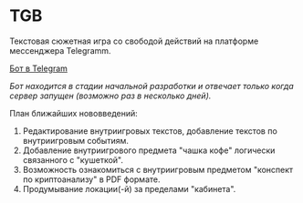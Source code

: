 # TGB
Текстовая сюжетная игра со свободой действий на платформе мессенджера Telegramm.

[Бот в Telegram](https://t.me/GuamokoTextGameBot)

*Бот находится в стадии начальной разработки и отвечает только когда сервер запущен (возможно раз в несколько дней).*

План ближайших нововведений:
1. Редактирование внутриигровых текстов, добавление текстов по внутриигровым событиям.
2. Добавление внутриигрового предмета "чашка кофе" логически связанного с "кушеткой".
3. Возможность ознакомиться с внутриигровым предметом "конспект по криптоанализу" в PDF формате.
4. Продумывание локации(-й) за пределами "кабинета".